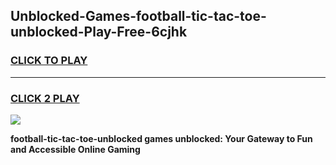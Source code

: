 
## Unblocked-Games-football-tic-tac-toe-unblocked-Play-Free-6cjhk
<h3>
<a href="https://premium76.site?title=football-tic-tac-toe-unblocked&ref=24M">CLICK TO PLAY</a></h3>
<hr>

<h3>
<a href="https://premium76.site?title=football-tic-tac-toe-unblocked&ref=24M">CLICK 2 PLAY</a>
  
</h3>

<a href="https://premium76.site?title=football-tic-tac-toe-unblocked&ref=24M"><img src="https://clearcache.store/games.png"></a>


**football-tic-tac-toe-unblocked games unblocked: Your Gateway to Fun and Accessible Online Gaming**
